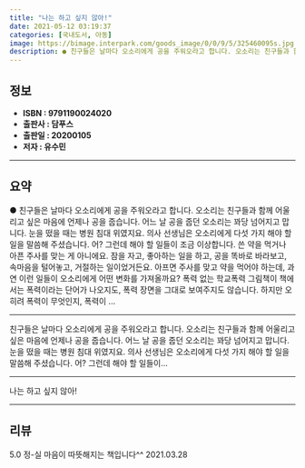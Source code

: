 ```yaml
---
title: "나는 하고 싶지 않아!"
date: 2021-05-12 03:19:37
categories: [국내도서, 아동]
image: https://bimage.interpark.com/goods_image/0/0/9/5/325460095s.jpg
description: ● 친구들은 날마다 오소리에게 공을 주워오라고 합니다. 오소리는 친구들과 함께 어울리고 싶은 마음에 언제나 공을 줍습니다. 어느 날 공을 줍던 오소리는 꽈당 넘어지고 맙니다. 눈을 떴을 때는 병원 침대 위였지요. 의사 선생님은 오소리에게 다섯 가지 해야 할 일을 말씀해 주셨습니다. 어
---
```


## **정보**

- **ISBN : 9791190024020**
- **출판사 : 담푸스**
- **출판일 : 20200105**
- **저자 : 유수민**

------



## **요약**

●  친구들은 날마다 오소리에게 공을 주워오라고 합니다. 오소리는 친구들과 함께 어울리고 싶은 마음에 언제나 공을 줍습니다. 어느 날 공을 줍던 오소리는 꽈당 넘어지고 맙니다. 눈을 떴을 때는 병원 침대 위였지요. 의사 선생님은 오소리에게 다섯 가지 해야 할 일을 말씀해 주셨습니다. 어? 그런데 해야 할 일들이 조금 이상합니다. 쓴 약을 먹거나 아픈 주사를 맞는 게 아니에요. 잠을 자고, 좋아하는 일을 하고, 공을 똑바로 바라보고, 속마음을 털어놓고, 거절하는 일이었거든요. 아프면 주사를 맞고 약을 먹어야 하는데, 과연 이런 일들이 오소리에게 어떤 변화를 가져올까요? 폭력 없는 학교폭력 그림책이 책에서는 폭력이라는 단어가 나오지도, 폭력 장면을 그대로 보여주지도 않습니다. 하지만 오히려 폭력이 무엇인지, 폭력이 ...

------

친구들은 날마다 오소리에게 공을 주워오라고 합니다. 오소리는 친구들과 함께 어울리고 싶은 마음에 언제나 공을 줍습니다. 어느 날 공을 줍던 오소리는 꽈당 넘어지고 맙니다. 눈을 떴을 때는 병원 침대 위였지요. 의사 선생님은 오소리에게 다섯 가지 해야 할 일을 말씀해 주셨습니다. 어? 그런데 해야 할 일들이... 

------


나는 하고 싶지 않아! 

------


## **리뷰** 

5.0 정-실 마음이 따뜻해지는 책입니다^^ 2021.03.28 <br/>